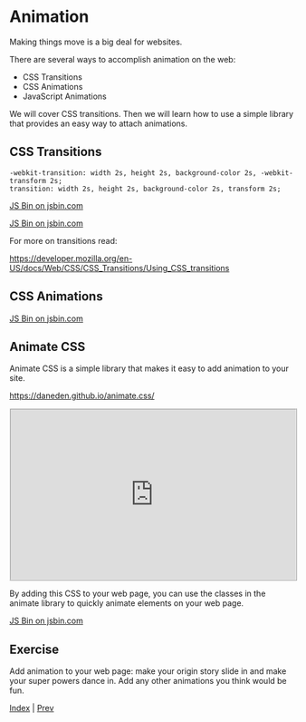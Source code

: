 # Animation

Making things move is a big deal for websites.

There are several ways to accomplish animation on the web:

* CSS Transitions
* CSS Animations
* JavaScript Animations

We will cover CSS transitions.
Then we will learn how to use a simple library that provides an easy way to attach animations.

## CSS Transitions

```
-webkit-transition: width 2s, height 2s, background-color 2s, -webkit-transform 2s;
transition: width 2s, height 2s, background-color 2s, transform 2s;
```

<a class="jsbin-embed" href="https://jsbin.com/jaxigas/2/embed?html,css,output">JS Bin on jsbin.com</a>

<a class="jsbin-embed" href="https://jsbin.com/giparor/1/embed?html,css,output">JS Bin on jsbin.com</a>

For more on transitions read:

https://developer.mozilla.org/en-US/docs/Web/CSS/CSS_Transitions/Using_CSS_transitions

## CSS Animations

<a class="jsbin-embed" href="https://jsbin.com/hizevi/1/embed?html,css,output">JS Bin on jsbin.com</a>

## Animate CSS

Animate CSS is a simple library that makes it easy to add animation to your site.

https://daneden.github.io/animate.css/

<p>
<iframe src="https://daneden.github.io/animate.css/" style="border 1px solid black;min-height: 300px; width: 100%;border-style: ridge;">
</iframe>


By adding this CSS to your web page, you can use the classes in the animate library to quickly animate elements on your web page.

<a class="jsbin-embed" href="https://jsbin.com/xorosip/1/embed?html,output">JS Bin on jsbin.com</a>

## Exercise

Add animation to your web page: make your origin story slide in and make your super powers dance in.
Add any other animations you think would be fun.


[Index](.) | [Prev](ids-and-classes)
